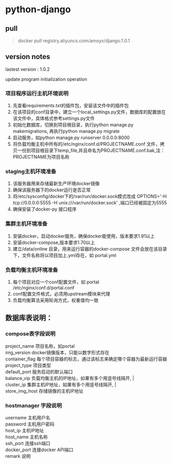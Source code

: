 # python-django

## pull

> docker pull registry.aliyuncs.com/amoyx/django:1.0.1

## version notes

lastest version : 1.0.2

update program initialization operation



###  项目程序运行主机环境说明  <br />
   1. 先查看requirements.txt的插件包，安装该文件中的插件包  <br />
   2. 在该项目的conf目录中，建立一个local_settings.py文件，数据库的配置放在该文件中，具体格式参考settings.py文件 <br />
   3. 初始化数据库，切换到项目根目录，执行python  manage.py  makemigrations, 再执行python  manage.py  migrate <br />
   4. 启动服务，如python manage.py runserver 0.0.0.0:8000  <br />
   5. 将负载均衡主机中所有的/etc/nginx/conf.d/PROJECTNAME.conf 文件，拷贝一份到项目根目录下temp_file,并且命名为PROJECTNAME.conf.bak,注：PROJECTNAME为项目名称  <br />

###  staging主机环境准备  <br />
   1. 该服务器用来存储最新生产环境docker镜像  <br />
   2. 确保该服务器下的docker运行是否正常  <br />
   3. 将/etc/sysconfig/docker下的/var/run/docker.sock模式改成 OPTIONS='-H tcp://0.0.0.0:5555 -H unix:///var/run/docker.sock' ,端口已经被固定为5555  <br />
   4. 确保安装了docker-py 接口程序  <br />
   
   
###  集群主机环境准备  <br />
   1. 安装docker，启动docker服务，确保docker能使用，版本要求1.91以上  <br />
   2. 安装docker-compose,版本要求1.70以上  <br />
   3. 建立/data/online 目录，用来运行容器的docker-compose 文件会放在该目录下，文件名称将以项目加上.yml存在，如 portal.yml  <br />
   
   
###  负载均衡主机环境准备
   1. 每个项目对应一个conf配置文件，如 portal  <br />
        /etc/nginx/conf.d/portal.conf  <br />
   2. conf配置文件格式，必须用upstream模块来代理  <br />
   3. 负载均衡算法采用轮询方式，权重值均一致  <br />
   

   
数据库表说明：
-----------------------------------

###  compose表字段说明 <br />
   project_name   项目名称，如portal  <br />
   img_version    docker镜像版本，只能以数字形式存在  <br />
   container_flag 每个项目容器的标志，通过该标志来确定哪个容器为最新运行容器  <br />
   project_type   项目类型  <br />
   default_port   服务启动的默认端口  <br />
   balance_vip    负载均衡主机的IP地址，如果有多个用竖号线隔开, |  <br />
   cluster_ip     集群主机IP地址，如果有多个用竖号线隔开, |  <br />
   store_img_host 存储镜像的主机IP地址  <br />


###  hostmanager 字段说明  <br />
   username  主机用户名  <br />
   password  主机用户密码  <br />
   host_ip   主机IP地址  <br />
   host_name 主机名称  <br />
   ssh_port  连接ssh端口  <br />
   docker_port 连接docker API端口   <br />
   remark      说明  <br />
